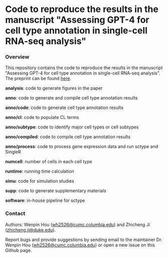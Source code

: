 Code to reproduce the results in the manuscript "Assessing GPT-4 for cell type annotation in single-cell RNA-seq analysis"
====

### Overview

This repository contains the code to reproduce the results in the manuscript "Assessing GPT-4 for cell type annotation in single-cell RNA-seq analysis". The preprint can be found [here](https://www.biorxiv.org/content/10.1101/2023.04.16.537094v1). 

**analysis**: code to generate figures in the paper

**anno**: code to generate and compile cell type annotation results

**anno/code**: code to generate cell type annotation results

**anno/cl**: code to populate CL terms

**anno/subtype**: code to identify major cell types or cell subtypes

**anno/compiled**: code to compile cell type annotation results

**anno/process**: code to process gene expression data and run sctype and SingleR

**numcell**: number of cells in each cell type

**runtime**: running time calculation

**simu**: code for simulation studies

**supp**: code to generate supplementary materials

**software**: in-house pipeline for sctype


### Contact

Authors: Wenpin Hou (wh2526@cumc.columbia.edu) and Zhicheng Ji (zhicheng.ji@duke.edu).

Report bugs and provide suggestions by sending email to the maintainer Dr. Wenpin Hou (wh2526@cumc.columbia.edu) or open a new issue on this Github page. 
